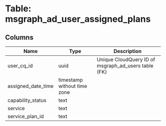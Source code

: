 
# Table: msgraph_ad_user_assigned_plans

## Columns
| Name        | Type           | Description  |
| ------------- | ------------- | -----  |
|user_cq_id|uuid|Unique CloudQuery ID of msgraph_ad_users table (FK)|
|assigned_date_time|timestamp without time zone||
|capability_status|text||
|service|text||
|service_plan_id|text||
